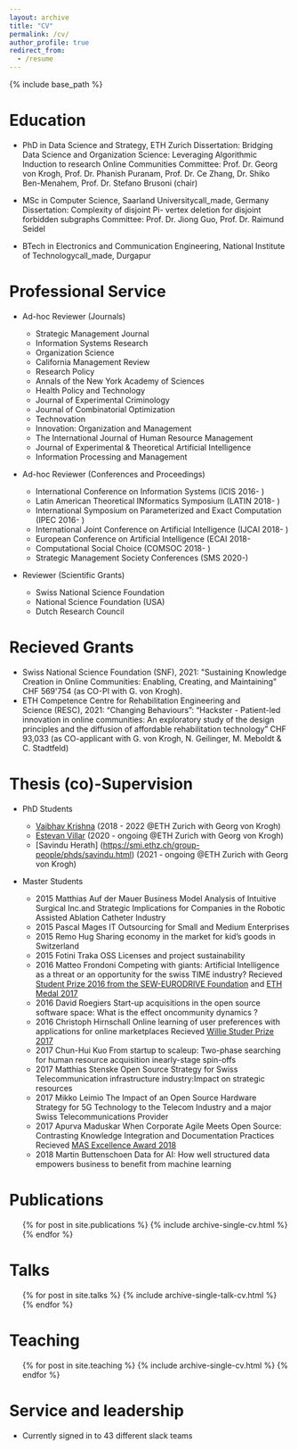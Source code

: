 ```yaml
---
layout: archive
title: "CV"
permalink: /cv/
author_profile: true
redirect_from:
  - /resume
---
```


{% include base_path %}

Education
======

* PhD in Data Science and Strategy, ETH Zurich
Dissertation: Bridging Data Science and Organization Science: Leveraging Algorithmic Induction to research Online Communities
Committee: Prof. Dr. Georg von Krogh, Prof. Dr. Phanish Puranam, Prof. Dr. Ce Zhang, Dr. Shiko Ben-​Menahem, Prof. Dr. Stefano Brusoni (chair)

* MSc in Computer Science, Saarland Universitycall_made, Germany
Dissertation: Complexity of disjoint Pi- vertex deletion for disjoint forbidden subgraphs
Committee: Prof. Dr. Jiong Guo, Prof. Dr. Raimund Seidel 

* BTech in Electronics and Communication Engineering, National Institute of Technologycall_made, Durgapur


Professional Service
======
* Ad-hoc Reviewer (Journals)
  * Strategic Management Journal
  * Information Systems Research
  * Organization Science
  * California Management Review
  * Research Policy
  * Annals of the New York Academy of Sciences
  * Health Policy and Technology
  * Journal of Experimental Criminology
  * Journal of Combinatorial Optimization
  * Technovation
  * Innovation: Organization and Management 
  * The International Journal of Human Resource Management
  * Journal of Experimental & Theoretical Artificial Intelligence
  * Information Processing and Management

* Ad-hoc Reviewer (Conferences and Proceedings)
  * International Conference on Information Systems (ICIS 2016- )
  * Latin American Theoretical INformatics Symposium (LATIN 2018- ) 
  * International Symposium on Parameterized and Exact Computation (IPEC 2016- ) 
  * International Joint Conference on Artificial Intelligence (IJCAI 2018- )
  * European Conference on Artificial Intelligence (ECAI 2018- 
  * Computational Social Choice (COMSOC 2018- )
  * Strategic Management Society Conferences (SMS 2020-)

* Reviewer (Scientific Grants)
  * Swiss National Science Foundation
  * National Science Foundation (USA)
  * Dutch Research Council
  
Recieved Grants
======
* Swiss National Science Foundation (SNF), 2021: "Sustaining Knowledge Creation in Online Communities: Enabling, Creating, and Maintaining" CHF 569'754 (as CO-PI with G. von Krogh).
* ETH Competence Centre for Rehabilitation Engineering and Science (RESC), 2021: “Changing Behaviours”: “Hackster - Patient-led innovation in online communities: An exploratory study of the design principles and the diffusion of affordable rehabilitation technology” CHF 93,033 (as CO-applicant with G. von Krogh, N. Geilinger, M. Meboldt & C. Stadtfeld)
 


Thesis (co)-Supervision
======
* PhD Students
  * [Vaibhav Krishna](https://smi.ethz.ch/group-people/phds/vaibhav.html) (2018 - 2022 @ETH Zurich with Georg von Krogh)
  * [Estevan Villar](https://smi.ethz.ch/group-people/phds/estevan.html) (2020 - ongoing @ETH Zurich with Georg von Krogh)
  * [Savindu Herath] (https://smi.ethz.ch/group-people/phds/savindu.html) (2021 - ongoing  @ETH Zurich with Georg von Krogh)

* Master Students
  *  2015 Matthias Auf der Mauer 
          Business Model Analysis of Intuitive Surgical Inc.and Strategic Implications for Companies in the Robotic Assisted Ablation Catheter Industry
  * 2015 Pascal Mages 
          IT Outsourcing for Small and Medium Enterprises
  * 2015 Remo Hug Sharing economy in the market for kid’s goods in Switzerland
  * 2015 Fotini Traka OSS Licenses and project sustainability
  * 2016 Matteo Frondoni Competing with giants: Artificial Intelligence as a threat or an opportunity for the swiss TIME industry?
         Recieved [Student Prize 2016 from the SEW-EURODRIVE Foundation](https://smi.ethz.ch/news-events/newschannel1/2017/03/konstantinos-trantopolous-awarded-eth-medal.html) and [ETH Medal 2017](https://smi.ethz.ch/news-events/newschannel1/2017/11/awarded1.html) 
  * 2016 David Roegiers Start-up acquisitions in the open source software space: What is the effect oncommunity dynamics ?
  * 2016 Christoph Hirnschall Online learning of user preferences with applications for online marketplaces 
          Recieved [Willie Studer Prize 2017](https://smi.ethz.ch/news-events/newschannel1/2017/11/awarded1.html)
  * 2017 Chun-Hui Kuo From startup to scaleup: Two-phase searching for human resource acquisition inearly-stage spin-offs
  * 2017 Matthias Stenske Open Source Strategy for Swiss Telecommunication infrastructure industry:Impact on strategic resources
  * 2017 Mikko Leimio The Impact of an Open Source Hardware Strategy for 5G Technology to the Telecom Industry and a major Swiss Telecommunications Provider
  * 2017 Apurva Maduskar When Corporate Agile Meets Open Source: Contrasting Knowledge Integration and Documentation Practices
          Recieved [MAS Excellence Award 2018](https://smi.ethz.ch/news-events/newschannel1/2018/10/awarded2.html)
  * 2018 Martin Buttenschoen Data for AI: How well structured data empowers business to benefit from machine learning
 







Publications
======
  <ul>{% for post in site.publications %}
    {% include archive-single-cv.html %}
  {% endfor %}</ul>
  
Talks
======
  <ul>{% for post in site.talks %}
    {% include archive-single-talk-cv.html %}
  {% endfor %}</ul>
  
Teaching
======
  <ul>{% for post in site.teaching %}
    {% include archive-single-cv.html %}
  {% endfor %}</ul>
  
Service and leadership
======
* Currently signed in to 43 different slack teams
